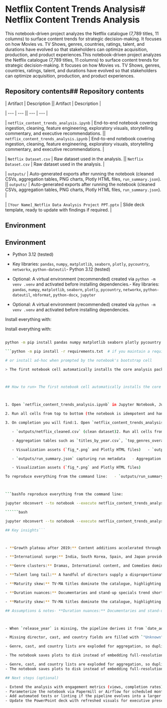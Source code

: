 # Netflix Content Trends Analysis# Netflix Content Trends Analysis



This notebook-driven project analyzes the Netflix catalogue (7,789 titles, 11 columns) to surface content trends for strategic decision-making. It focuses on how Movies vs. TV Shows, genres, countries, ratings, talent, and durations have evolved so that stakeholders can optimize acquisition, production, and product experiences.This notebook-driven project analyzes the Netflix catalogue (7,789 titles, 11 columns) to surface content trends for strategic decision-making. It focuses on how Movies vs. TV Shows, genres, countries, ratings, talent, and durations have evolved so that stakeholders can optimize acquisition, production, and product experiences.



## Repository contents## Repository contents



| Artifact | Description || Artifact | Description |

| --- | --- || --- | --- |

| `netflix_content_trends_analysis.ipynb` | End-to-end notebook covering ingestion, cleaning, feature engineering, exploratory visuals, storytelling commentary, and executive recommendations. || `netflix_content_trends_analysis.ipynb` | End-to-end notebook covering ingestion, cleaning, feature engineering, exploratory visuals, storytelling commentary, and executive recommendations. |

| `Netflix Dataset.csv` | Raw dataset used in the analysis. || `Netflix Dataset.csv` | Raw dataset used in the analysis. |

| `outputs/` | Auto-generated exports after running the notebook (cleaned CSVs, aggregation tables, PNG charts, Plotly HTML files, `run_summary.json`). || `outputs/` | Auto-generated exports after running the notebook (cleaned CSVs, aggregation tables, PNG charts, Plotly HTML files, `run_summary.json`). |

| `[Your Name]_Netflix Data Analysis Project PPT.pptx` | Slide deck template, ready to update with findings if required. |

## Environment

## Environment

- Python 3.12 (tested)

- Key libraries: `pandas`, `numpy`, `matplotlib`, `seaborn`, `plotly`, `pycountry`, `networkx`, `python-dateutil`- Python 3.12 (tested)

- Optional: A virtual environment (recommended) created via `python -m venv .venv` and activated before installing dependencies.- Key libraries: `pandas`, `numpy`, `matplotlib`, `seaborn`, `plotly`, `pycountry`, `networkx`, `python-dateutil`, `nbformat`, `python-docx`, `jupyter`

- Optional: A virtual environment (recommended) created via `python -m venv .venv` and activated before installing dependencies.

Install everything with:

Install everything with:

```bash

python -m pip install pandas numpy matplotlib seaborn plotly pycountry networkx python-dateutil```bash

```python -m pip install -r requirements.txt  # if you maintain a requirements file

# or install ad-hoc when prompted by the notebook's bootstrap cell

> The first notebook cell automatically installs the core analysis packages if they are missing, keeping the workflow reproducible on a clean machine.```



## How to run> The first notebook cell automatically installs the core analysis packages if they are missing, keeping the workflow reproducible on a clean machine.



1. Open `netflix_content_trends_analysis.ipynb` in Jupyter Notebook, JupyterLab, or VS Code.## How to run

2. Run all cells from top to bottom (the notebook is idempotent and handles output directories).

3. On completion you will find:1. Open `netflix_content_trends_analysis.ipynb` in Jupyter Notebook, JupyterLab, or VS Code.

   - `outputs/netflix_cleaned.csv` (clean dataset)2. Run all cells from top to bottom (the notebook is idempotent and handles output directories).

   - Aggregation tables such as `titles_by_year.csv`, `top_genres_overall.csv`, `top_countries.csv`3. On completion you will find:

   - Visualization assets (`fig_*.png` and Plotly HTML files)   - `outputs/netflix_cleaned.csv` (clean dataset)

   - `outputs/run_summary.json` capturing run metadata   - Aggregation tables such as `titles_by_year.csv`, `top_genres_overall.csv`, `top_countries.csv`

   - Visualization assets (`fig_*.png` and Plotly HTML files)

To reproduce everything from the command line:   - `outputs/run_summary.json` capturing run metadata



```bashTo reproduce everything from the command line:

jupyter nbconvert --to notebook --execute netflix_content_trends_analysis.ipynb --inplace --ExecutePreprocessor.timeout=0

``````bash

jupyter nbconvert --to notebook --execute netflix_content_trends_analysis.ipynb --inplace --ExecutePreprocessor.timeout=0

## Key insights```



- **Growth plateau after 2019:** Content additions accelerated through 2019 before stabilizing, implying a shift from quantity to quality.## Key insights

- **International surge:** India, South Korea, Spain, and Japan provide a large share of newer titles, validating continued localization investments.

- **Genre clusters:** Dramas, International content, and Comedies dominate; genre co-occurrence heatmaps reveal bundle-friendly combinations (e.g., International Romantic Dramas).- **Growth plateau after 2019:** Content additions accelerated through 2019 before stabilizing, implying a shift from quantity to quality.

- **Talent long tail:** A handful of directors supply a disproportionate share of titles, making them critical partners for renewals.- **International surge:** India, South Korea, Spain, and Japan provide a large share of newer titles, validating continued localization investments.

- **Maturity skew:** TV-MA titles dominate the catalogue, highlighting an opportunity to bolster family-friendly programming.- **Genre clusters:** Dramas, International content, and Comedies dominate; genre co-occurrence heatmaps reveal bundle-friendly combinations (e.g., International Romantic Dramas).

- **Duration nuances:** Documentaries and stand-up specials trend shorter (~70–80 minutes), while Action & Adventure pushes beyond 115 minutes, impacting engagement strategies.- **Talent long tail:** A handful of directors supply a disproportionate share of titles, making them critical partners for renewals.

- **Maturity skew:** TV-MA titles dominate the catalogue, highlighting an opportunity to bolster family-friendly programming.

## Assumptions & notes- **Duration nuances:** Documentaries and stand-up specials trend shorter (~70–80 minutes), while Action & Adventure pushes beyond 115 minutes, impacting engagement strategies.



- When `release_year` is missing, the pipeline derives it from `date_added`; decisions based on release recency should treat this as an approximation.## Assumptions & notes

- Missing director, cast, and country fields are filled with `"Unknown"` while preserving counts via engineered features.

- Genre, cast, and country lists are exploded for aggregation, so duplicated records represent intentional multi-tag relationships, not data errors.- When `release_year` is missing, the pipeline derives it from `date_added`; decisions based on release recency should treat this as an approximation.

- The notebook saves plots to disk instead of embedding full-resolution images to keep the file size manageable.- Missing director, cast, and country fields are filled with `"Unknown"` while preserving counts via engineered features.

- Genre, cast, and country lists are exploded for aggregation, so duplicated records represent intentional multi-tag relationships, not data errors.
- The notebook saves plots to disk instead of embedding full-resolution images to keep the file size manageable.

## Next steps (optional)

- Extend the analysis with engagement metrics (views, completion rates) if available to connect supply with demand.
- Parameterize the notebook via Papermill or Airflow for scheduled monthly refreshes.
- Add automated tests or linting if the pipeline evolves into a larger analytics codebase.
- Update the PowerPoint deck with refreshed visuals for executive presentations.
